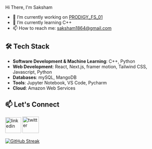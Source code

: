  Hi There, I'm Saksham

- 🔭 I’m currently working on [PRODIGY_FS_01](https://github.com/saksham1864/PRODIGY_FS_01)
- 🌱 I’m currently learning C++
- 📫 How to reach me: saksham1864@gmail.com 

## 🛠️ Tech Stack

- **Software Development & Machine Learning**: C++, Python
- **Web Development**: React, Next.js, framer motion, Tailwind CSS, Javascript, Python
- **Databases**: mySQL, MangoDB
- **Tools**: Jupyter Notebook, VS Code, Pycharm
- **Cloud**: Amazon Web Services

  
## 📫 Let's Connect

[<img src='https://img.icons8.com/?size=100&id=44019&format=png&color=000000' alt='linkedin' height='50'>](https://www.linkedin.com/in/sakshamsharma24/)   [<img src='https://img.icons8.com/?size=100&id=bG29Ckcdp6YP&format=png&color=000000' alt='twitter' height='52'>](https://twitter.com/@fawkesverse)





[![GitHub Streak](https://streak-stats.demolab.com?user=saksham1864&theme=dark)](https://git.io/streak-stats)



